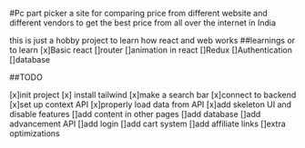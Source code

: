 #Pc part picker 
a site for comparing price from different website and different vendors to get the best price from all over the internet in India

this is just a hobby project to learn how react and web works 
##learnings or to learn
[x]Basic react
[]router
[]animation in react
[]Redux
[]Authentication
[]database

##TODO

[x]init project
[x] install tailwind
[x]make a search bar
[x]connect to backend
[x]set up context API
[x]properly load data from API
[x]add skeleton UI and disable features 
[]add content in other pages
[]add database
[]add advancement API
[]add login
[]add cart system
[]add affiliate links
[]extra optimizations
